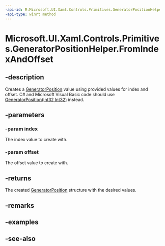 ```yaml
---
-api-id: M:Microsoft.UI.Xaml.Controls.Primitives.GeneratorPositionHelper.FromIndexAndOffset(System.Int32,System.Int32)
-api-type: winrt method
---
```


<!-- Method syntax
public Windows.UI.Xaml.Controls.Primitives.GeneratorPosition FromIndexAndOffset(System.Int32 index, System.Int32 offset)
-->

# Microsoft.UI.Xaml.Controls.Primitives.GeneratorPositionHelper.FromIndexAndOffset

## -description
Creates a [GeneratorPosition](generatorposition.md) value using provided values for index and offset. C# and Microsoft Visual Basic code should use [GeneratorPosition(Int32,Int32)](generatorposition_generatorposition_1.md) instead.

## -parameters
### -param index
The index value to create with.

### -param offset
The offset value to create with.

## -returns
The created [GeneratorPosition](generatorposition.md) structure with the desired values.

## -remarks

## -examples

## -see-also
